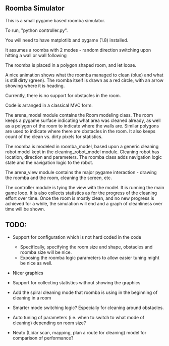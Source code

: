 Roomba Simulator
----------------

This is a small pygame based roomba simulator.

To run, "python controller.py".

You will need to have matplotlib and pygame (1.8) installed.

It assumes a roomba with 2 modes - random direction switching upon hitting a wall or wall following

The roomba is placed in a polygon shaped room, and let loose.

A nice animation shows what the roomba managed to clean (blue) and what is still dirty (green). The roomba itself is drawn as a red circle, with an arrow showing where it is heading.

Currently, there is no support for obstacles in the room.

Code is arranged in a classical MVC form.

The arena_model module contains the Room modeling class. The room keeps a pygame surface indicating what area was cleaned already, as well as a polygon of the room to indicate where the walls are. Similar polygons are used to indicate where there are obstacles in the room. It also keeps count of the clean vs. dirty pixels for statistics.

The roomba is modeled in roomba_model, based upon a generic cleaning robot model kept in the cleaning_robot_model module. Cleaning robot has location, direction and parameters. The roomba class adds navigation logic state and the navigation logic to the robot.

The arena_view module contains the major pygame interaction - drawing the roomba and the room, cleaning the screen, etc.

The controller module is tying the view with the model. It is running the main game loop. It is also collects statistics as for the progress of the cleaning effort over time. Once the room is mostly clean, and no new progress is achieved for a while, the simulation will end and a graph of cleanliness over time will be shown.

TODO:
-----

- Support for configuration which is not hard coded in the code

  * Specifically, specifying the room size and shape, obstacles and roomba size will be nice.
  * Exposing the roomba logic parameters to allow easier tuning might be nice as well.

- Nicer graphics

- Support for collecting statistics without showing the graphics

- Add the spiral cleaning mode that roomba is using in the beginning of cleaning in a room

- Smarter mode switching logic? Especially for cleaning around obstacles.

- Auto tuning of parameters (i.e. when to switch to what mode of cleaning) depending on room size?

- Neato (Lidar scan, mapping, plan a route for cleaning) model for comparison of performance?